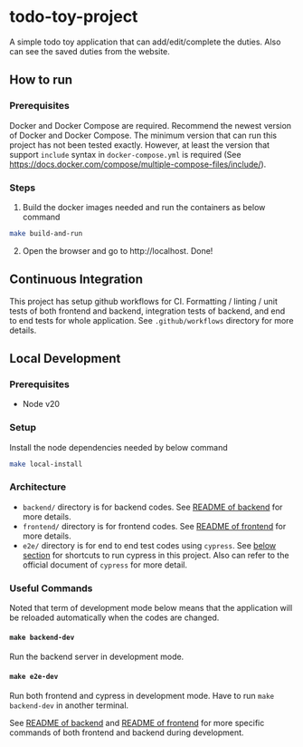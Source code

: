 # todo-toy-project

A simple todo toy application that can add/edit/complete the duties. Also can see the saved duties from the website.

## How to run

### Prerequisites

Docker and Docker Compose are required. Recommend the newest version of Docker and Docker Compose.
The minimum version that can run this project has not been tested exactly. However, at least the version that support `include` syntax in `docker-compose.yml` is required (See https://docs.docker.com/compose/multiple-compose-files/include/).

### Steps

1. Build the docker images needed and run the containers as below command

```bash
make build-and-run
```

2. Open the browser and go to http://localhost. Done!

## Continuous Integration

This project has setup github workflows for CI. Formatting / linting / unit tests of both frontend and backend, integration tests of backend, and end to end tests for whole application. See `.github/workflows` directory for more details.

## Local Development

### Prerequisites

- Node v20

### Setup

Install the node dependencies needed by below command

```bash
make local-install
```

### Architecture

- `backend/` directory is for backend codes. See [README of backend](./backend/README.md) for more details.
- `frontend/` directory is for frontend codes. See [README of frontend](./frontend/README.md) for more details.
- `e2e/` directory is for end to end test codes using `cypress`. See [below section](#useful-commands) for shortcuts to run cypress in this project. Also can refer to the official document of `cypress` for more detail.

### Useful Commands

Noted that term of development mode below means that the application will be reloaded automatically when the codes are changed.

#### `make backend-dev`

Run the backend server in development mode.

#### `make e2e-dev`

Run both frontend and cypress in development mode. Have to run `make backend-dev` in another terminal.

See [README of backend](./backend/README.md) and [README of frontend](./frontend/README.md) for more specific commands of both frontend and backend during development.
